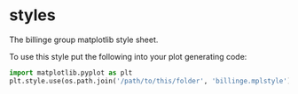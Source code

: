 # styles
The billinge group matplotlib style sheet.

To use this style put the following into your plot generating code:
```python
import matplotlib.pyplot as plt
plt.style.use(os.path.join('/path/to/this/folder', 'billinge.mplstyle'))
```

